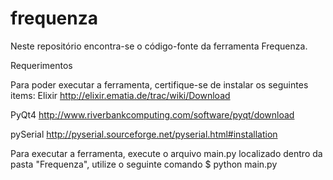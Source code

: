 frequenza
=========
Neste repositório encontra-se o código-fonte da ferramenta Frequenza.

Requerimentos

Para poder executar a ferramenta, certifique-se de instalar os seguintes items:
Elixir
http://elixir.ematia.de/trac/wiki/Download

PyQt4
http://www.riverbankcomputing.com/software/pyqt/download

pySerial
http://pyserial.sourceforge.net/pyserial.html#installation


Para executar a ferramenta, execute o arquivo main.py localizado dentro da pasta "Frequenza", utilize o seguinte comando
$ python main.py
